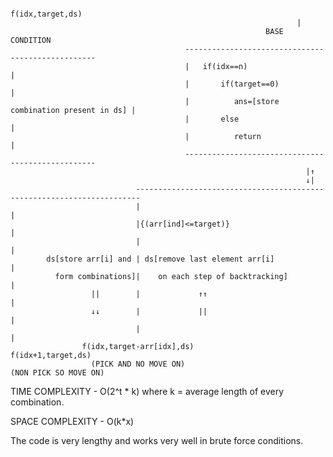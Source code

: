 
                                                             f(idx,target,ds)
                                                                    |
                                                             BASE CONDITION
                                           --------------------------------------------------
                                           |   if(idx==n)                                   |
                                           |       if(target==0)                            |
                                           |          ans=[store combination present in ds] |
                                           |       else                                     |
                                           |          return                                |
                                           --------------------------------------------------
                                                                      |↑
                                                                      ↓|
                                -----------------------------------------------------------------------
                                |                                                                     |
                                |{(arr[ind]<=target)}                                                 |
                                |                                                                     |
            ds[store arr[i] and | ds[remove last element arr[i]                                       |
              form combinations]|    on each step of backtracking]                                    |
                      ||        |             ↑↑                                                      |
                      ↓↓        |             ||                                                      |
                                |                                                                     |
                    f(idx,target-arr[idx],ds)                                                f(idx+1,target,ds)
                      (PICK AND NO MOVE ON)                                                 (NON PICK SO MOVE ON)

TIME COMPLEXITY - O(2^t * k) where k = average length of every combination. 

SPACE COMPLEXITY - O(k*x) 

The code is very lengthy and works very well in brute force conditions.
                  
